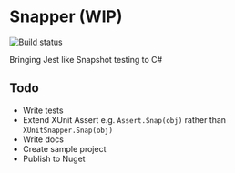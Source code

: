 # Snapper (WIP)
[![Build status](https://ci.appveyor.com/api/projects/status/85loj4pnk1msawxp/branch/master?svg=true)](https://ci.appveyor.com/project/theramis/snapper/branch/master)

Bringing Jest like Snapshot testing to C#


## Todo
- Write tests
- Extend XUnit Assert e.g. `Assert.Snap(obj)` rather than `XUnitSnapper.Snap(obj)`
- Write docs
- Create sample project
- Publish to Nuget
